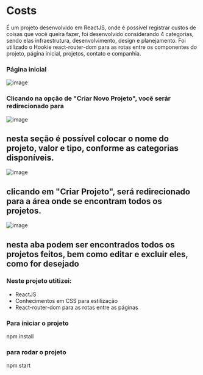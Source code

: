# Costs

É um projeto desenvolvido em ReactJS, onde é possível registrar custos de coisas que você queira fazer, foi desenvolvido considerando 4 categorias, sendo elas infraestrutura, desenvolvimento, design e planejamento.
Foi utilizado o Hookie react-router-dom para as rotas entre os componentes do projeto, página inicial, projetos, contato e companhia. 

### Página inicial

![image](https://user-images.githubusercontent.com/109979241/219960435-1b39051d-8193-4e17-8ad5-2b3462ee666b.png)

### Clicando na opção de "Criar Novo Projeto", você serár redirecionado para 

![image](https://user-images.githubusercontent.com/109979241/219960497-d76340c0-4401-4ecc-9416-b1eb8e461335.png)

## nesta seção é possível colocar o nome do projeto, valor e tipo, conforme as categorias disponíveis.

![image](https://user-images.githubusercontent.com/109979241/219960555-5082a6b6-d2f4-4217-b6ba-9ea4dc4722a6.png)

## clicando em "Criar Projeto", será redirecionado para a área onde se encontram todos os projetos.

![image](https://user-images.githubusercontent.com/109979241/219960699-9721bb4a-1918-4288-ba2d-5c51ade61bf7.png)


## nesta aba podem ser encontrados todos os projetos feitos, bem como editar e excluir eles, como for desejado


### Neste projeto utitizei:

- ReactJS
- Conhecimentos em CSS para estilização
- React-router-dom para as rotas entre as páginas






### Para iniciar o projeto

npm install

### para rodar o projeto

npm start

